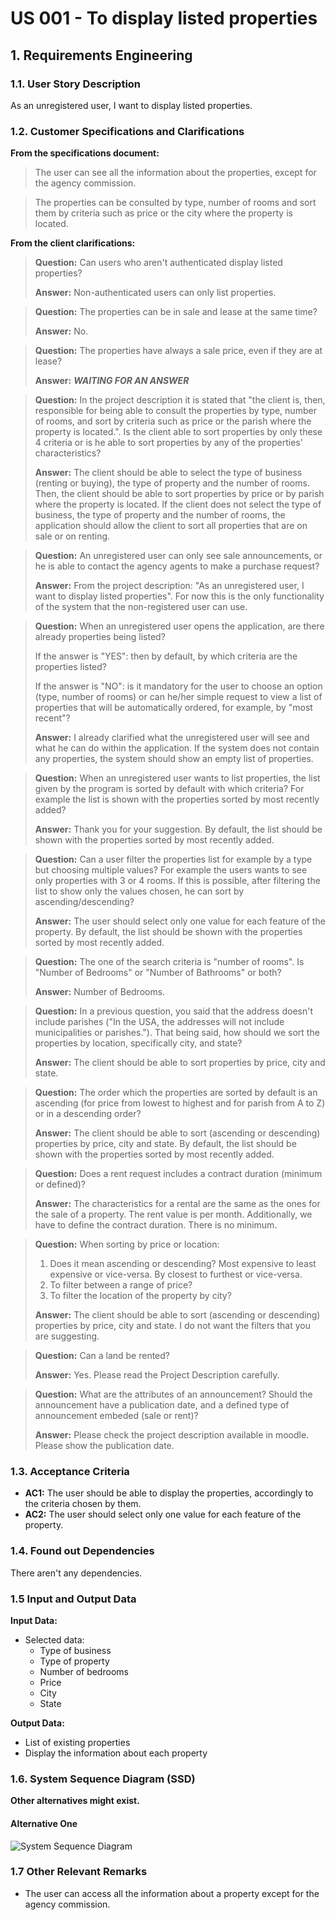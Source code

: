 # US 001 - To display listed properties 

## 1. Requirements Engineering


### 1.1. User Story Description


As an unregistered user, I want to display listed properties.



### 1.2. Customer Specifications and Clarifications 


**From the specifications document:**

>   The user can see all the information about the properties, except for the agency commission.

>	The properties can be consulted by type, number of rooms and sort them by criteria such as price or the city where the property is located.



**From the client clarifications:**

> **Question:** Can users who aren't authenticated display listed properties?
>  
> **Answer:** Non-authenticated users can only list properties.


> **Question:** The properties can be in sale and lease at the same time?
>  
> **Answer:** No.
 

> **Question:** The properties have always a sale price, even if they are at lease?
>
> **Answer:** ***WAITING FOR AN ANSWER***


> **Question:** In the project description it is stated that "the client is, then, responsible for being able to consult the properties by type, number of rooms, and sort by criteria such as price or the parish where the property is located.". Is the client able to sort properties by only these 4 criteria or is he able to sort properties by any of the properties' characteristics?
>
> **Answer:** The client should be able to select the type of business (renting or buying), the type of property and the number of rooms. Then, the client should be able to sort properties by price or by parish where the property is located.
If the client does not select the type of business, the type of property and the number of rooms, the application should allow the client to sort all properties that are on sale or on renting.


> **Question:** An unregistered user can only see sale announcements, or he is able to contact the agency agents to make a purchase request?
>
> **Answer:** From the project description: "As an unregistered user, I want to display listed properties". For now this is the only functionality of the system that the non-registered user can use.


> **Question:** When an unregistered user opens the application, are there already properties being listed? 
> 
>If the answer is "YES": then by default, by which criteria are the properties listed?
>
>If the answer is "NO": is it mandatory for the user to choose an option (type, number of rooms) or can he/her simple request to view a list of properties that will be automatically ordered, for example, by "most recent"?
>
> **Answer:** I already clarified what the unregistered user will see and what he can do within the application. If the system does not contain any properties, the system should show an empty list of properties.


> **Question:** When an unregistered user wants to list properties, the list given by the program is sorted by default with which criteria? For example the list is shown with the properties sorted by most recently added?
>
> **Answer:** Thank you for your suggestion. By default, the list should be shown with the properties sorted by most recently added.


> **Question:** Can a user filter the properties list for example by a type but choosing multiple values? For example the users wants to see only properties with 3 or 4 rooms. If this is possible, after filtering the list to show only the values chosen, he can sort by ascending/descending?
>
> **Answer:** The user should select only one value for each feature of the property. By default, the list should be shown with the properties sorted by most recently added.


> **Question:** The one of the search criteria is "number of rooms". Is "Number of Bedrooms" or "Number of Bathrooms" or both?
>
> **Answer:** Number of Bedrooms.


> **Question:** In a previous question, you said that the address doesn't include parishes ("In the USA, the addresses will not include municipalities or parishes."). That being said, how should we sort the properties by location, specifically city, and state?
>
> **Answer:** The client should be able to sort properties by price, city and state.


> **Question:** The order which the properties are sorted by default is an ascending (for price from lowest to highest and for parish from A to Z) or in a descending order?
>
> **Answer:** The client should be able to sort (ascending or descending) properties by price, city and state. By default, the list should be shown with the properties sorted by most recently added.


> **Question:** Does a rent request includes a contract duration (minimum or defined)?
>
> **Answer:** The characteristics for a rental are the same as the ones for the sale of a property. The rent value is per month. Additionally, we have to define the contract duration. There is no minimum.


> **Question:** When sorting by price or location:
> 1) Does it mean ascending or descending? Most expensive to least expensive or vice-versa. By closest to furthest or vice-versa.
> 2) To filter between a range of price?
> 3) To filter the location of the property by city?
>
> **Answer:** The client should be able to sort (ascending or descending) properties by price, city and state. I do not want the filters that you are suggesting.

> **Question:** Can a land be rented?
>
> **Answer:** Yes. Please read the Project Description carefully. 

> **Question:** What are the attributes of an announcement? Should the announcement have a publication date, and a defined type of announcement embeded (sale or rent)?
>
> **Answer:** Please check the project description available in moodle. Please show the publication date.


### 1.3. Acceptance Criteria


* **AC1:** The user should be able to display the properties, accordingly to the criteria chosen by them. 
* **AC2:** The user should select only one value for each feature of the property.


### 1.4. Found out Dependencies


There aren't any dependencies.


### 1.5 Input and Output Data


**Input Data:**
	
* Selected data:
  * Type of business
  * Type of property
  * Number of bedrooms
  * Price
  * City
  * State


**Output Data:**

* List of existing properties
* Display the information about each property


### 1.6. System Sequence Diagram (SSD)

**Other alternatives might exist.**

#### Alternative One

![System Sequence Diagram](svg/us001-system-sequence-diagram.svg)

### 1.7 Other Relevant Remarks

* The user can access all the information about a property except for the agency commission.
